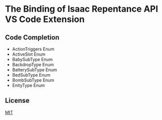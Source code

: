 # The Binding of Isaac Repentance API VS Code Extension
## Code Completion
- ActionTriggers Enum
- ActiveSlot Enum
- BabySubType Enum
- BackdropType Enum
- BatterySubType Enum
- BedSubType Enum
- BombSubType Enum
- EnityType Enum
## License
[MIT](https://github.com/MochicStudio/isaac-repentance-vscode-ext/blob/master/LICENSE)